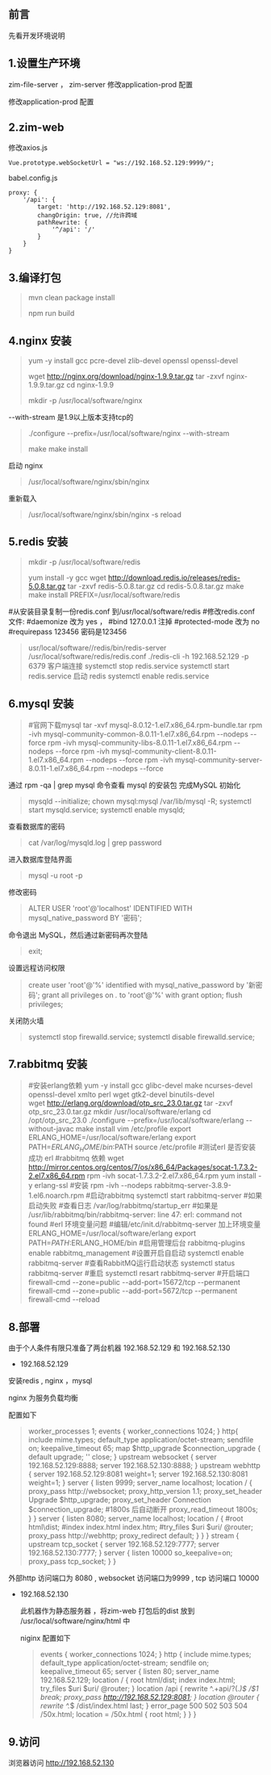 ## 前言 

先看开发环境说明

## 1.设置生产环境

zim-file-server  ， zim-server 修改application-prod 配置

修改application-prod 配置

## 2.zim-web 

修改axios.js 

```
Vue.prototype.webSocketUrl = "ws://192.168.52.129:9999/";
```

babel.config.js  

```
proxy: {
    '/api': {
        target: 'http://192.168.52.129:8081',
        changOrigin: true, //允许跨域
        pathRewrite: {
            '^/api': '/'
        }
    }
}
```

## **3.编译打包**

> mvn clean package install
>
> npm run build

## **4.nginx 安装**

> yum -y install gcc pcre-devel zlib-devel openssl openssl-devel
>
> wget http://nginx.org/download/nginx-1.9.9.tar.gz 
> tar -zxvf nginx-1.9.9.tar.gz
> cd nginx-1.9.9
>
> mkdir -p /usr/local/software/nginx

--with-stream 是1.9以上版本支持tcp的

> ./configure --prefix=/usr/local/software/nginx  --with-stream
>
> make
> make install

启动 nginx

> /usr/local/software/nginx/sbin/nginx

重新载入

> /usr/local/software/nginx/sbin/nginx -s reload

## **5.redis 安装**

> mkdir  -p /usr/local/software/redis
>
> yum install -y gcc 
> wget http://download.redis.io/releases/redis-5.0.8.tar.gz
> tar -zxvf redis-5.0.8.tar.gz
> cd redis-5.0.8.tar.gz
> make
> make install PREFIX=/usr/local/software/redis

#从安装目录复制一份redis.conf 到/usr/local/software/redis
#修改redis.conf 文件:
#daemonize 改为 yes ，
#bind 127.0.0.1 注掉
#protected-mode 改为 no
#requirepass 123456 密码是123456

> usr/local/software//redis/bin/redis-server /usr/local/software/redis/redis.conf
> ./redis-cli -h 192.168.52.129 -p 6379 客户端连接
> systemctl stop redis.service 
> systemctl start redis.service 启动 redis
> systemctl enable redis.service

## **6.mysql 安装**

> #官网下载mysql 
> tar -xvf mysql-8.0.12-1.el7.x86_64.rpm-bundle.tar
> rpm -ivh mysql-community-common-8.0.11-1.el7.x86_64.rpm --nodeps --force
> rpm -ivh mysql-community-libs-8.0.11-1.el7.x86_64.rpm --nodeps --force
> rpm -ivh mysql-community-client-8.0.11-1.el7.x86_64.rpm --nodeps --force
> rpm -ivh mysql-community-server-8.0.11-1.el7.x86_64.rpm --nodeps --force

通过 rpm -qa | grep mysql 命令查看 mysql 的安装包
完成MySQL 初始化

> mysqld --initialize;
> chown mysql:mysql /var/lib/mysql -R;
> systemctl start mysqld.service;
> systemctl  enable mysqld;

查看数据库的密码

>  cat /var/log/mysqld.log | grep password

进入数据库登陆界面

> mysql -u root -p 

修改密码

> ALTER USER 'root'@'localhost' IDENTIFIED WITH mysql_native_password BY '密码'; 

命令退出 MySQL，然后通过新密码再次登陆

> exit; 

设置远程访问权限

> create user 'root'@'%' identified with mysql_native_password by '新密码';
> grant all privileges on *.* to 'root'@'%' with grant option;
> flush privileges;

关闭防火墙

> systemctl stop firewalld.service;
> systemctl disable firewalld.service;

## **7.rabbitmq 安装**

> #安装erlang依赖
> yum -y install gcc glibc-devel make ncurses-devel openssl-devel xmlto perl wget gtk2-devel binutils-devel  
> wget http://erlang.org/download/otp_src_23.0.tar.gz
> tar -zxvf otp_src_23.0.tar.gz
> mkdir /usr/local/software/erlang
> cd /opt/otp_src_23.0
> ./configure --prefix=/usr/local/software/erlang --without-javac
> make install
> vim /etc/profile
> export ERLANG_HOME=/usr/local/software/erlang
> export PATH=$ERLANG_HOME/bin:$PATH
> source /etc/profile
> #测试erl 是否安装成功
> erl
> #rabbitmq 依赖
> wget http://mirror.centos.org/centos/7/os/x86_64/Packages/socat-1.7.3.2-2.el7.x86_64.rpm
> rpm -ivh socat-1.7.3.2-2.el7.x86_64.rpm
> yum install -y erlang-ssl
> #安装
> rpm -ivh --nodeps rabbitmq-server-3.8.9-1.el6.noarch.rpm
> #启动rabbitmq
> systemctl start rabbitmq-server
> #如果启动失败
> #查看日志 /var/log/rabbitmq/startup_err
> #如果是 /usr/lib/rabbitmq/bin/rabbitmq-server: line 47: erl: command not found
> #erl 环境变量问题
> #编辑/etc/init.d/rabbitmq-server 加上环境变量
> ERLANG_HOME=/usr/local/software/erlang
> export PATH=$PATH:$ERLANG_HOME/bin
> #启用管理后台
> rabbitmq-plugins enable rabbitmq_management
> #设置开启自启动
> systemctl enable rabbitmq-server
> #查看RabbitMQ运行启动状态
> systemctl status rabbitmq-server
> #重启
> systemctl resart rabbitmq-server
> #开启端口
> firewall-cmd --zone=public --add-port=15672/tcp --permanent
> firewall-cmd --zone=public --add-port=5672/tcp --permanent
> firewall-cmd --reload

## **8.部署**

由于个人条件有限只准备了两台机器 192.168.52.129 和 192.168.52.130

- 192.168.52.129

安装redis , nginx ，mysql

nginx 为服务负载均衡

配置如下

> worker_processes  1;
> events {
>     worker_connections  1024;
> }
> http{
> 	include       mime.types;
>     default_type  application/octet-stream;
>     sendfile        on;
>     keepalive_timeout  65;
>     map $http_upgrade $connection_upgrade {
>         default upgrade;
>         '' close;
>     }
>     upstream websocket {
>         server 192.168.52.129:8888;
>         server 192.168.52.130:8888;
>     }
>     upstream webhttp {
>         server 192.168.52.129:8081 weight=1;
>         server 192.168.52.130:8081 weight=1;
>     }
>     server {
>         listen 9999;
>         server_name  localhost;
>         location / {
>             proxy_pass http://websocket;
>             proxy_http_version 1.1;
>             proxy_set_header Upgrade $http_upgrade;
>             proxy_set_header Connection $connection_upgrade;
> 			#1800s 后自动断开
> 			proxy_read_timeout 1800s; 
>         }
>     }
> 	server {
>         listen       8080;
>         server_name  localhost;
>         location / {
> 			#root   html\dist;
> 			#index  index.html index.htm;
> 			#try_files $uri $uri/ @router;
> 			proxy_pass http://webhttp;
> 			proxy_redirect default;
> 		}
> 	}
> }
> stream {
>     upstream tcp_socket {
> 		server 192.168.52.129:7777;
> 		server 192.168.52.130:7777;
>     }
>     server {
>         listen 10000 so_keepalive=on;
>         proxy_pass tcp_socket;
>     }
> }

外部http 访问端口为 8080 , websocket 访问端口为9999 , tcp 访问端口 10000

- 192.168.52.130 

  此机器作为静态服务器 ，将zim-web 打包后的dist 放到 /usr/local/software/nginx/html 中

  niginx 配置如下

  > events {
  >     worker_connections  1024;
  > }
  > http {
  >     include       mime.types;
  >     default_type  application/octet-stream;
  >     sendfile        on;
  >     keepalive_timeout  65;
  >     server {
  >         listen       80;
  >         server_name  192.168.52.129;
  >         location / {
  >             root   html/dist;
  >             index  index.html;
  >             try_files $uri $uri/ @router;
  > 	}
  > 	location /api {
  >             rewrite ^.+api/?(.*)$ /$1 break;
  >             proxy_pass http://192.168.52.129:8081;
  >     }
  > 	location @router  {
  >             rewrite ^.*$ /dist/index.html last;
  >     }
  >     error_page   500 502 503 504  /50x.html;
  >     location = /50x.html {
  >             root   html;
  >         }
  >     }
  > }

## 9.访问

浏览器访问 http://192.168.52.130